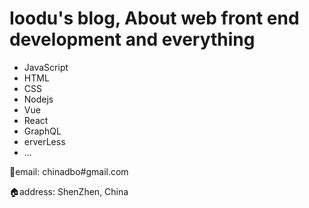 # Ioodu's blog, About web front end development and everything

- JavaScript
- HTML
- CSS
- Nodejs
- Vue
- React
- GraphQL
- erverLess
- ...



📧email: chinadbo#gmail.com

🏠address: ShenZhen, China
